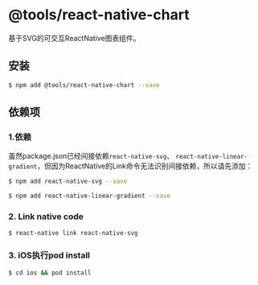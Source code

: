 <!--
 * @Date: 2019-12-05 09:56:29
 * @Author: liujixin
 * @LastEditTime : 2020-01-18 15:24:46
 -->
# @tools/react-native-chart

基于SVG的可交互ReactNative图表组件。

## 安装

```bash
$ npm add @tools/react-native-chart --save
```

## 依赖项


### 1.依赖
虽然package.json已经间接依赖`react-native-svg`、
`react-native-linear-gradient`，但因为ReactNative的Link命令无法识别间接依赖，所以请先添加：
```bash
$ npm add react-native-svg --save
```

```bash
$ npm add react-native-linear-gradient --save
```

### 2. Link native code

```bash
$ react-native link react-native-svg 
```

### 3. iOS执行pod install
```bash
$ cd ios && pod install
```
